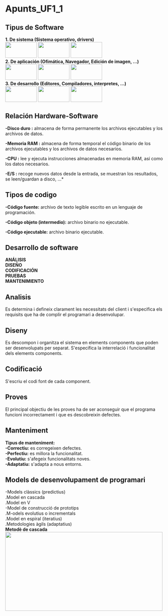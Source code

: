 # Apunts_UF1_1
## Tipus de Software 




 **1. De sistema (Sistema operativo, drivers)**  
 <img src="https://i.blogs.es/852403/win10/450_1000.jpg" width="100" height="50" /> <img src="https://microsofters.com/wp-content/uploads/2018/05/ubuntu-wallpapers-high-definition-wallpaper_103131892_39.jpg.webp" width="100" height="50" /> <img src="https://i0.wp.com/unaaldia.hispasec.com/wp-content/uploads/2020/03/apple_ios-1.jpg?fit=697%2C365&ssl=1&w=640" width="100" height="50" />  
 **2. De aplicación (Ofimática, Navegador, Edición de imagen, ...)**  
 <img src="https://i.blogs.es/718117/googlechrome/840_560.jpg" width="100" height="50" /> <img src="https://www.cediformacio.com/wp-content/uploads/2016/03/word-1.jpg" width="100" height="50" /> <img src="https://blog.phonehouse.es/wp-content/uploads/2018/10/photoshop.png" width="100" height="50" />  
 **3. De desarrollo (Editores, Compiladores, interpretes, ...)**    
<img src="https://www.pcresumen.com/images/ide/netbeans.jpg" width="100" height="50" /> <img src="https://1.bp.blogspot.com/-ERPQ1Oig5ZM/V-84quisoTI/AAAAAAAAMxY/7gnKo8niCVwlSQZDaNidprZC7ZIspr9GgCLcB/s1600/eclipse_bckgr_logo_fc_lg.jpg" width="100" height="50" /> <img src="https://cdn.educba.com/academy/wp-content/uploads/2018/11/PLSQL-Interview-Questions.jpg" width="100" height="50" />
## Relación Hardware-Software

**-Disco duro :** almacena de forma permanente los archivos ejecutables y los archivos de datos.

**-Memoria RAM :** almacena de forma temporal el código binario de los archivos ejecutables y los archivos de datos necesarios.

**-CPU :** lee y ejecuta instrucciones almacenadas en memoria RAM, así como los datos necesarios.

**-E/S :** recoge nuevos datos desde la entrada, se muestran los resultados, se leen/guardan a disco, ...*

## Tipos de codigo
  
 **-Código fuente:** archivo de texto legible escrito en un lenguaje de programación.
 
 **-Código objeto (intermedio):** archivo binario no ejecutable.
   
 **-Código ejecutable:** archivo binario ejecutable.

## Desarrollo de software
   **ANÁLISIS**  
   **DISEÑO**  
   **CODIFICACIÓN**  
   **PRUEBAS**  
   **MANTENIMIENTO**  
## Analisis
Es determina i defineix clarament les necessitats del client i s'especifica els requisits que ha de complir el programari a desenvolupar.
## Diseny
Es descompon i organitza el sistema en elements components que poden ser desenvolupats per separat.
S'especifica la interrelació i funcionalitat dels elements components.
## Codificació 
S'escriu el codi font de cada component.
## Proves
El principal objectiu de les proves ha de ser aconseguir que el programa funcioni incorrectament i que es descobreixin defectes.
## Manteniment
**Tipus de manteniment:**  
    **-Correctiu:** es corregeixen defectes.  
    **-Perfectiu:** es millora la funcionalitat.  
    **-Evolutiu:** s'afegeix funcionalitats noves.  
    **-Adaptatiu:** s'adapta a nous entorns.   
## Models de desenvolupament de programari
-Models clàssics (predictius)  
 .Model en cascada  
 .Model en V  
-Model de construcció de prototips  
 .M-odels evolutius o incrementals  
 .Model en espiral (iteratius)  
 .Metodologies àgils (adaptatius)  
**Metodè de cascada**  
 <img src="http://jamj2000.github.io/entornosdesarrollo/1/assets/cascada.png" width="500" height="250" />

